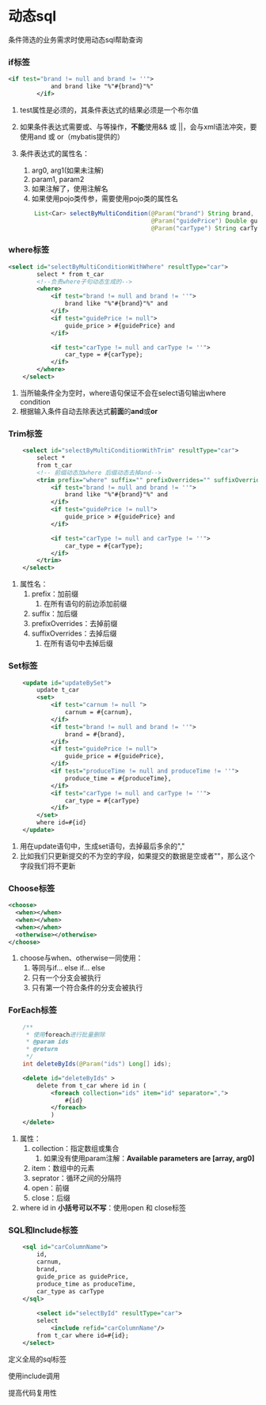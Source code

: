 # 动态sql

条件筛选的业务需求时使用动态sql帮助查询

### if标签

```xml
<if test="brand != null and brand != ''">
            and brand like "%"#{brand}"%"
        </if>
```

1. test属性是必须的，其条件表达式的结果必须是一个布尔值

2. 如果条件表达式需要或、与等操作，**不能**使用&& 或 ||，会与xml语法冲突，要使用and 或 or（mybatis提供的）

3. 条件表达式的属性名：

   1. arg0, arg1(如果未注解)
   2. param1, param2
   3. 如果注解了，使用注解名
   4. 如果使用pojo类传参，需要使用pojo类的属性名

   ```java
       List<Car> selectByMultiCondition(@Param("brand") String brand,
                                        @Param("guidePrice") Double guidePrice,
                                        @Param("carType") String carType);
   ```



### where标签

```xml
<select id="selectByMultiConditionWithWhere" resultType="car">
        select * from t_car
        <!--负责where子句动态生成的-->
        <where>
            <if test="brand != null and brand != ''">
                brand like "%"#{brand}"%" and
            </if>
            <if test="guidePrice != null">
                guide_price > #{guidePrice} and
            </if>

            <if test="carType != null and carType != ''">
                car_type = #{carType};
            </if>
        </where>
    </select>
```

1. 当所输条件全为空时，where语句保证不会在select语句输出where condition
2. 根据输入条件自动去除表达式**前面**的**and**或**or**

### Trim标签

```xml
    <select id="selectByMultiConditionWithTrim" resultType="car">
        select *
        from t_car
        <!-- 前缀动态加where 后缀动态去掉and-->
        <trim prefix="where" suffix="" prefixOverrides="" suffixOverrides="and|or">
            <if test="brand != null and brand != ''">
                brand like "%"#{brand}"%" and
            </if>
            <if test="guidePrice != null">
                guide_price > #{guidePrice} and
            </if>

            <if test="carType != null and carType != ''">
                car_type = #{carType};
            </if>
        </trim>
    </select>
```

1. 属性名：
   1. prefix：加前缀
      1. 在所有语句的前边添加前缀
   2. suffix：加后缀
   3. prefixOverrides：去掉前缀
   4. suffixOverrides：去掉后缀
      1. 在所有语句中去掉后缀



### Set标签

```xml
    <update id="updateBySet">
        update t_car
        <set>
            <if test="carnum != null ">
                carnum = #{carnum},
            </if>
            <if test="brand != null and brand != ''">
                brand = #{brand},
            </if>
            <if test="guidePrice != null">
                guide_price = #{guidePrice},
            </if>
            <if test="produceTime != null and produceTime != ''">
                produce_time = #{produceTime},
            </if>
            <if test="carType != null and carType != ''">
                car_type = #{carType}
            </if>
        </set>
        where id=#{id}
    </update>
```



1. 用在update语句中，生成set语句，去掉最后多余的","
2. 比如我们只更新提交的不为空的字段，如果提交的数据是空或者""，那么这个字段我们将不更新



### Choose标签

```xml
<choose>
  <when></when>
  <when></when>
  <when></when>
  <otherwise></otherwise>
</choose>
```



1. choose与when、otherwise一同使用：
   1. 等同与if... else if... else
   2. 只有一个分支会被执行
   3. 只有第一个符合条件的分支会被执行



### ForEach标签

```java
    /**
     * 使用foreach进行批量删除
     * @param ids
     * @return
     */
    int deleteByIds(@Param("ids") Long[] ids);
```



```xml
    <delete id="deleteByIds" >
        delete from t_car where id in (
            <foreach collection="ids" item="id" separator=",">
                #{id}
            </foreach>
            )
    </delete>
```



1. 属性：
   1. collection：指定数组或集合
      1. 如果没有使用param注解：**Available parameters are [array, arg0]**
   2. item：数组中的元素
   3. seprator：循环之间的分隔符
   4. open：前缀
   5. close：后缀
2. where id in **小括号可以不写**：使用open 和 close标签



### SQL和Include标签



```xml
    <sql id="carColumnName">
        id,
        carnum,
        brand,
        guide_price as guidePrice,
        produce_time as produceTime,
        car_type as carType
    </sql>
    
        <select id="selectById" resultType="car">
        select
            <include refid="carColumnName"/>
        from t_car where id=#{id};
    </select>
```



定义全局的sql标签

使用include调用

提高代码复用性